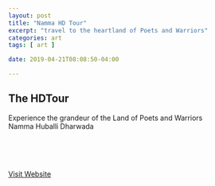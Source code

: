 ```yaml
---
layout: post
title: "Namma HD Tour"
excerpt: "travel to the heartland of Poets and Warriors"
categories: art
tags: [ art ]

date: 2019-04-21T08:08:50-04:00

---
```

<h2>
The HDTour
</h2>


Experience the grandeur of the Land of Poets and Warriors
<br>
Namma Huballi Dharwada
<br>
<br>

 <!--a href="https://play.google.com/store/apps/details?id=com.slabstech.thehdtour.app">Download Android App</a -->
 <br>
 <br>

<a href="https://slabstech.com/thehdtour.com/">Visit Website</a>
